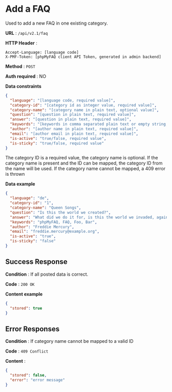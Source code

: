 # Add a FAQ

Used to add a new FAQ in one existing category.

**URL** : `/api/v2.1/faq`

**HTTP Header** :

```
Accept-Language: [language code]
X-PMF-Token: [phpMyFAQ client API Token, generated in admin backend]
```

**Method** : `POST`

**Auth required** : NO

**Data constraints**

```json
{
  "language": "[language code, required value]",
  "category-id": "[category id as integer value, required value]",
  "category-name": "[category name in plain text, optional value]",
  "question": "[question in plain text, required value]",
  "answer": "[question in plain text, required value]",
  "keywords": "[keywords in comma separated plain text or empty string, required value]",
  "author": "[author name in plain text, required value]",
  "email": "[author email in plain text, required value]",
  "is-active": "true/false, required value",
  "is-sticky": "true/false, required value"
}
```

The category ID is a required value, the category name is optional. If the category name is present and the ID can be
mapped, the category ID from the name will be used. If the category name cannot be mapped, a 409 error is thrown

**Data example**

```json
{
  "language": "de",
  "category-id": "1",
  "category-name": "Queen Songs",
  "question": "Is this the world we created?",
  "answer": "What did we do it for, is this the world we invaded, against the law, so it seems in the end, is this what we're all living for today",
  "keywords": "phpMyFAQ, FAQ, Foo, Bar",
  "author": "Freddie Mercury",
  "email": "freddie.mercury@example.org",
  "is-active": "true",
  "is-sticky": "false"
}
```

## Success Response

**Condition** : If all posted data is correct.

**Code** : `200 OK`

**Content example**

```json
{
  "stored": true
}
```

## Error Responses

**Condition** : If category name cannot be mapped to a valid ID

**Code** : `409 Conflict`

**Content** :

```json
{
  "stored": false,
  "error": "error message"
}
```
